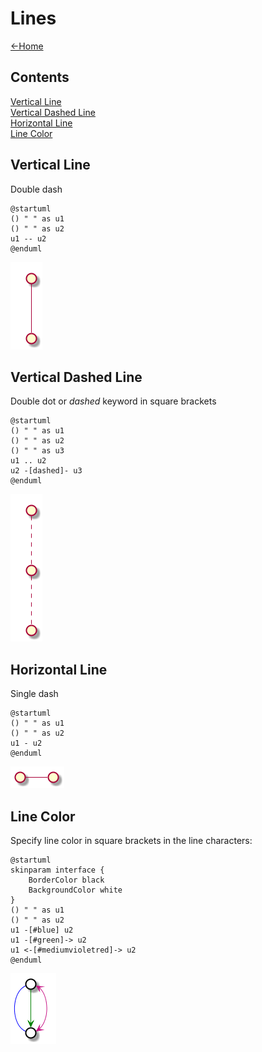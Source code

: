 # Lines

[<-Home](../README.md)

## Contents
[Vertical Line](#vertical_line)<br>
[Vertical Dashed Line](#vertical_dashed_line)<br>
[Horizontal Line](#horizontal_line)<br>
[Line Color](#line_color)<br>

<a name="vertical_line"/>

## Vertical Line

Double dash

```plantuml
@startuml
() " " as u1
() " " as u2
u1 -- u2
@enduml
```

![Vertical Line](vertical-line.png)

<a name="vertical_dashed_line"/>

## Vertical Dashed Line

Double dot or *dashed* keyword in square brackets

```plantuml
@startuml
() " " as u1
() " " as u2
() " " as u3
u1 .. u2
u2 -[dashed]- u3
@enduml
```

![Vertical Line](vertical-dashed-line.png)

<a name="horizontal_line"/>

## Horizontal Line

Single dash

```plantuml
@startuml
() " " as u1
() " " as u2
u1 - u2
@enduml
```

![Horizontal Line](horizontal-line.png)

<a name="line_color"/>

## Line Color

Specify line color in square brackets in the line characters:

```plantuml
@startuml
skinparam interface {
	BorderColor black
	BackgroundColor white
}
() " " as u1
() " " as u2
u1 -[#blue] u2
u1 -[#green]-> u2
u1 <-[#mediumvioletred]-> u2
@enduml
```

![Line Color](line-color.png)